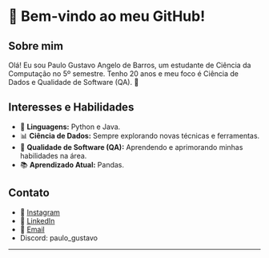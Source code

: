 
# 👋 Bem-vindo ao meu GitHub!

## Sobre mim

Olá! Eu sou Paulo Gustavo Angelo de Barros, um estudante de Ciência da Computação no 5º semestre. Tenho 20 anos e meu foco é Ciência de Dados e Qualidade de Software (QA). 🚀

## Interesses e Habilidades

- 🐍 **Linguagens:** Python e Java.
- 📊 **Ciência de Dados:** Sempre explorando novas técnicas e ferramentas.
- 🧪 **Qualidade de Software (QA):** Aprendendo e aprimorando minhas habilidades na área.
- 📚 **Aprendizado Atual:** Pandas.

## Contato

- 📸 [Instagram](https://www.instagram.com/ggustavoangelo)
- 💼 [LinkedIn](https://www.linkedin.com/in/paulo-barros-149146235/)
- 📧 [Email](mailto:paulogustavobarros90@gmail.com)
- Discord: paulo_gustavo

---

